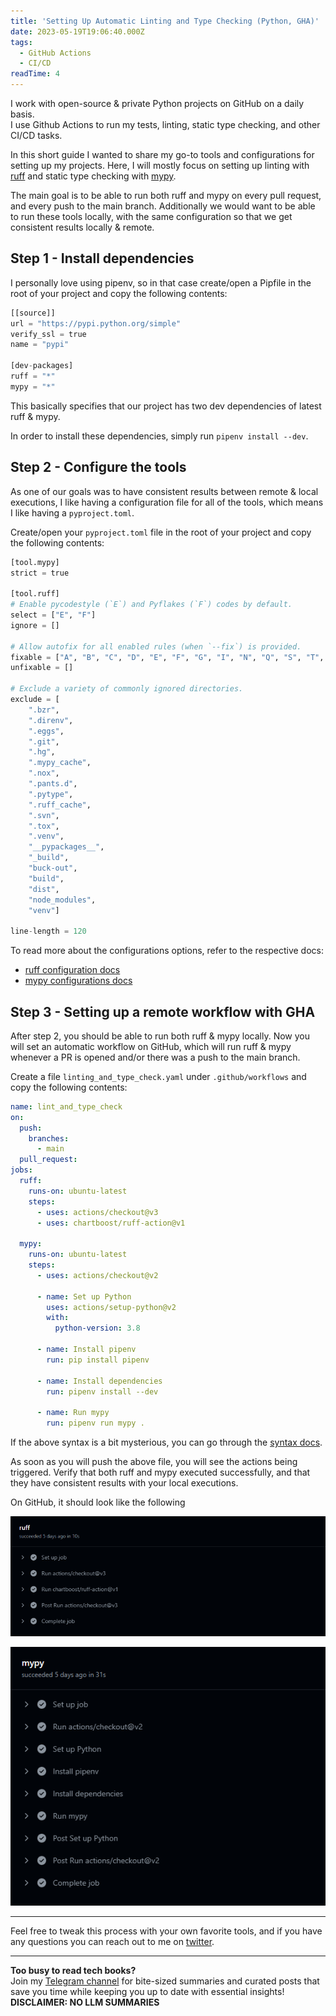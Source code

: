 ```yaml
---
title: 'Setting Up Automatic Linting and Type Checking (Python, GHA)'
date: 2023-05-19T19:06:40.000Z
tags:
  - GitHub Actions
  - CI/CD
readTime: 4
---
```


I work with open-source & private Python projects on GitHub on a daily basis.  
I use Github Actions to run my tests, linting, static type checking, and other CI/CD tasks.  

In this short guide I wanted to share my go-to tools and configurations for setting up my projects.
Here, I will mostly focus on setting up linting with [ruff](https://github.com/charliermarsh/ruff) and static type checking with [mypy](https://github.com/python/mypy).

The main goal is to be able to run both ruff and mypy on every pull request, and every push to the main branch.
Additionally we would want to be able to run these tools locally, with the same configuration so that we get consistent results locally & remote.


## Step 1 - Install dependencies

I personally love using pipenv, so in that case create/open a Pipfile in the root of your project and copy the following contents:

```python
[[source]]
url = "https://pypi.python.org/simple"
verify_ssl = true
name = "pypi"

[dev-packages]
ruff = "*"
mypy = "*"
```

This basically specifies that our project has two dev dependencies of latest ruff & mypy.

In order to install these dependencies, simply run `pipenv install --dev`.

## Step 2 - Configure the tools

As one of our goals was to have consistent results between remote & local executions, I like having a configuration file for all of the tools, which means I like having a `pyproject.toml`.

Create/open your `pyproject.toml` file in the root of your project and copy the following contents:

```python
[tool.mypy]
strict = true

[tool.ruff]
# Enable pycodestyle (`E`) and Pyflakes (`F`) codes by default.
select = ["E", "F"]
ignore = []

# Allow autofix for all enabled rules (when `--fix`) is provided.
fixable = ["A", "B", "C", "D", "E", "F", "G", "I", "N", "Q", "S", "T", "W", "ANN", "ARG", "BLE", "COM", "DJ", "DTZ", "EM", "ERA", "EXE", "FBT", "ICN", "INP", "ISC", "NPY", "PD", "PGH", "PIE", "PL", "PT", "PTH", "PYI", "RET", "RSE", "RUF", "SIM", "SLF", "TCH", "TID", "TRY", "UP", "YTT"]
unfixable = []

# Exclude a variety of commonly ignored directories.
exclude = [
    ".bzr",
    ".direnv",
    ".eggs",
    ".git",
    ".hg",
    ".mypy_cache",
    ".nox",
    ".pants.d",
    ".pytype",
    ".ruff_cache",
    ".svn",
    ".tox",
    ".venv",
    "__pypackages__",
    "_build",
    "buck-out",
    "build",
    "dist",
    "node_modules",
    "venv"]

line-length = 120
```

To read more about the configurations options, refer to the respective docs:
* [ruff configuration docs](https://beta.ruff.rs/docs/configuration/)
* [mypy configurations docs](https://mypy.readthedocs.io/en/stable/config_file.html)


## Step 3 - Setting up a remote workflow with GHA
After step 2, you should be able to run both ruff & mypy locally.
Now you will set an automatic workflow on GitHub, which will run ruff & mypy whenever a PR is opened and/or there was a push to the main branch.

Create a file `linting_and_type_check.yaml` under `.github/workflows` and copy the following contents:

```yaml
name: lint_and_type_check
on:
  push:
    branches:
      - main
  pull_request:
jobs:
  ruff:
    runs-on: ubuntu-latest
    steps:
      - uses: actions/checkout@v3
      - uses: chartboost/ruff-action@v1

  mypy:
    runs-on: ubuntu-latest
    steps:
      - uses: actions/checkout@v2

      - name: Set up Python
        uses: actions/setup-python@v2
        with:
          python-version: 3.8

      - name: Install pipenv
        run: pip install pipenv

      - name: Install dependencies
        run: pipenv install --dev

      - name: Run mypy
        run: pipenv run mypy .
```

If the above syntax is a bit mysterious, you can go through the [syntax docs](https://docs.github.com/en/actions/using-workflows/workflow-syntax-for-github-actions). 

As soon as you will push the above file, you will see the actions being triggered.
Verify that both ruff and mypy executed successfully, and that they have consistent results with your local executions.

On GitHub, it should look like the following

![](../setting-up-gha-python/ruff_action.png)

![](../setting-up-gha-python/mypy_action.png)

---

Feel free to tweak this process with your own favorite tools, and if you have any questions you can reach out to me on [twitter](https://twitter.com/_eltur).


<!-- PROMO BLOCK -->
---

**Too busy to read tech books?**  
Join my [Telegram channel](https://t.me/booksbytes) for bite-sized summaries and curated posts that save you time while keeping you up to date with essential insights!  
**DISCLAIMER: NO LLM SUMMARIES**

<!-- END PROMO BLOCK -->


